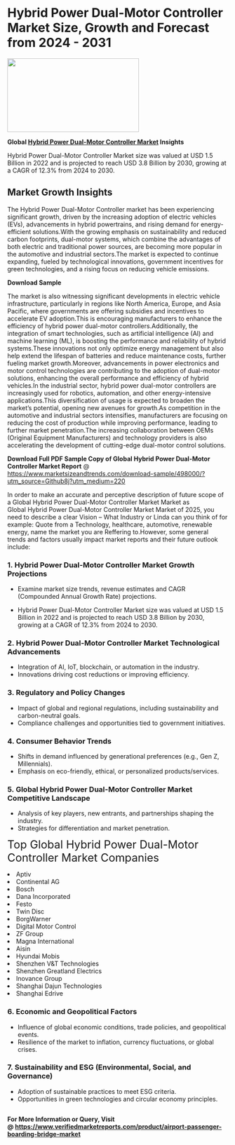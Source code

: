 <H1>Hybrid Power Dual-Motor Controller Market Size, Growth and Forecast from 2024 - 2031</H1><img class="aligncenter size-medium wp-image-584254" src="https://thirdeyenews.in/wp-content/uploads/2024/09/Global-Market-Research-300x168.jpeg" alt="" width="300" height="168" /><p><strong>Global&nbsp;<a href="https://www.marketsizeandtrends.com/download-sample/498000/?utm_source=Github8j?utm_medium=220">Hybrid Power Dual-Motor Controller Market</a> Insights</strong></p><p>Hybrid Power Dual-Motor Controller Market size was valued at USD 1.5 Billion in 2022 and is projected to reach USD 3.8 Billion by 2030, growing at a CAGR of 12.3% from 2024 to 2030.</p><p><h2>Market Growth Insights</h2> The Hybrid Power Dual-Motor Controller market has been experiencing significant growth, driven by the increasing adoption of electric vehicles (EVs), advancements in hybrid powertrains, and rising demand for energy-efficient solutions.With the growing emphasis on sustainability and reduced carbon footprints, dual-motor systems, which combine the advantages of both electric and traditional power sources, are becoming more popular in the automotive and industrial sectors.The market is expected to continue expanding, fueled by technological innovations, government incentives for green technologies, and a rising focus on reducing vehicle emissions.<p><strong>Download Sample</strong></p> The market is also witnessing significant developments in electric vehicle infrastructure, particularly in regions like North America, Europe, and Asia Pacific, where governments are offering subsidies and incentives to accelerate EV adoption.This is encouraging manufacturers to enhance the efficiency of hybrid power dual-motor controllers.Additionally, the integration of smart technologies, such as artificial intelligence (AI) and machine learning (ML), is boosting the performance and reliability of hybrid systems.These innovations not only optimize energy management but also help extend the lifespan of batteries and reduce maintenance costs, further fueling market growth.Moreover, advancements in power electronics and motor control technologies are contributing to the adoption of dual-motor solutions, enhancing the overall performance and efficiency of hybrid vehicles.In the industrial sector, hybrid power dual-motor controllers are increasingly used for robotics, automation, and other energy-intensive applications.This diversification of usage is expected to broaden the market’s potential, opening new avenues for growth.As competition in the automotive and industrial sectors intensifies, manufacturers are focusing on reducing the cost of production while improving performance, leading to further market penetration.The increasing collaboration between OEMs (Original Equipment Manufacturers) and technology providers is also accelerating the development of cutting-edge dual-motor control solutions.<p><span class=""><strong>Download Full PDF Sample Copy of Global Hybrid Power Dual-Motor Controller Market Report</strong> @ <a href="https://www.marketsizeandtrends.com/download-sample/498000/?utm_source=Github8j?utm_medium=220" target="_blank">https://www.marketsizeandtrends.com/download-sample/498000/?utm_source=Github8j?utm_medium=220</a></span></p><p>In order to make an accurate and perceptive description of future scope of a Global&nbsp;Hybrid Power Dual-Motor Controller Market Market as Global&nbsp;Hybrid Power Dual-Motor Controller Market Market of 2025, you need to describe a clear Vision &ndash; What Industry or Linda can you think of for example: Quote from a Technology, healthcare, automotive, renewable energy, name the market you are Reffering to.However, some general trends and factors usually impact market reports and their future outlook include:</p><h3>1.&nbsp;<strong>Hybrid Power Dual-Motor Controller Market Growth Projections</strong></h3><ul><li>Examine market size trends, revenue estimates and CAGR (Compounded Annual Growth Rate) projections.</li><li><p>Hybrid Power Dual-Motor Controller Market size was valued at USD 1.5 Billion in 2022 and is projected to reach USD 3.8 Billion by 2030, growing at a CAGR of 12.3% from 2024 to 2030.</p></li></ul><h3>2.&nbsp;<strong>Hybrid Power Dual-Motor Controller Market Technological Advancements</strong></h3><ul><li>Integration of AI, IoT, blockchain, or automation in the industry.</li><li>Innovations driving cost reductions or improving efficiency.</li></ul><h3>3.&nbsp;<strong>Regulatory and Policy Changes</strong></h3><ul><li>Impact of global and regional regulations, including sustainability and carbon-neutral goals.</li><li>Compliance challenges and opportunities tied to government initiatives.</li></ul><h3>4.&nbsp;<strong>Consumer Behavior Trends</strong></h3><ul><li>Shifts in demand influenced by generational preferences (e.g., Gen Z, Millennials).</li><li>Emphasis on eco-friendly, ethical, or personalized products/services.</li></ul><h3>5.&nbsp;<strong>Global Hybrid Power Dual-Motor Controller Market Competitive Landscape</strong></h3><ul><li>Analysis of key players, new entrants, and partnerships shaping the industry.</li><li>Strategies for differentiation and market penetration.</li></ul><p data-pm-slice="1 1 []"><span style="color: inherit; font-family: inherit; font-size: 25px;">Top Global Hybrid Power Dual-Motor Controller Market Companies</span></p><div class="" data-test-id=""><p><li>Aptiv</li><li> Continental AG</li><li> Bosch</li><li> Dana Incorporated</li><li> Festo</li><li> Twin Disc</li><li> BorgWarner</li><li> Digital Motor Control</li><li> ZF Group</li><li> Magna International</li><li> Aisin</li><li> Hyundai Mobis</li><li> Shenzhen V&T Technologies</li><li> Shenzhen Greatland Electrics</li><li> Inovance Group</li><li> Shanghai Dajun Technologies</li><li> Shanghai Edrive</li></p></div><h3>6.&nbsp;<strong>Economic and Geopolitical Factors</strong></h3><ul><li>Influence of global economic conditions, trade policies, and geopolitical events.</li><li>Resilience of the market to inflation, currency fluctuations, or global crises.</li></ul><h3>7.&nbsp;<strong>Sustainability and ESG (Environmental, Social, and Governance)</strong></h3><ul><li>Adoption of sustainable practices to meet ESG criteria.</li><li>Opportunities in green technologies and circular economy principles.</li></ul><h2><strong style="font-size: 14px;">For More Information or Query, Visit @&nbsp;</strong><a style="background-color: #ffffff; font-size: 14px;" href="https://www.marketsizeandtrends.com/report/hybrid-power-dual-motor-controller-market/" target="_blank">https://www.verifiedmarketreports.com/product/airport-passenger-boarding-bridge-market</a></h2>